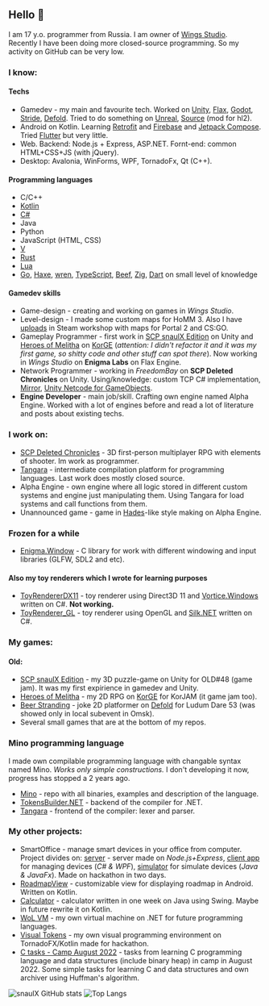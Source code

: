 ## Hello 👋

I am 17 y.o. programmer from Russia. I am owner of [Wings Studio](https://github.com/wings-studio).  
Recently I have been doing more closed-source programming. So my activity on GitHub can be very low.

### I know:
#### Techs
* Gamedev - my main and favourite tech. Worked on [Unity](https://unity.com), [Flax](https://flaxengine.com/), [Godot](https://godotengine.org/), [Stride](https://www.stride3d.net/), [Defold](https://github.com/defold/defold). Tried to do something on [Unreal](https://www.unrealengine.com/), [Source](https://developer.valvesoftware.com/wiki/Source) (mod for hl2). 
* Android on Kotlin. Learning [Retrofit](https://square.github.io/retrofit/) and [Firebase](https://firebase.google.com/) and [Jetpack Compose](https://developer.android.com/jetpack/compose). Tried [Flutter](https://flutter.dev/) but very little.
* Web. Backend: Node.js + Express, ASP.NET. Fornt-end: common HTML+CSS+JS (with jQuery).
* Desktop: Avalonia, WinForms, WPF, TornadoFx, Qt (C++).

#### Programming languages
* C/C++
* [Kotlin](https://github.com/JetBrains/kotlin)
* [C#](https://github.com/dotnet/csharplang)
* Java
* Python
* JavaScript (HTML, CSS)
* [V](https://github.com/vlang/v)
* [Rust](https://github.com/rust-lang/rust)
* [Lua](https://github.com/lua/lua)
* [Go](https://github.com/golang/go), [Haxe](https://github.com/HaxeFoundation/haxe), [wren](https://github.com/wren-lang/wren), [TypeScript](https://github.com/microsoft/TypeScript), [Beef](https://github.com/beefytech/Beef), [Zig](https://github.com/ziglang/zig), [Dart](https://github.com/dart-lang/sdk) on small level of knowledge

#### Gamedev skills
* Game-design - creating and working on games in *Wings Studio*.
* Level-design - I made some custom maps for HoMM 3. Also I have [uploads](https://steamcommunity.com/id/snaulX/myworkshopfiles/) in Steam workshop with maps for Portal 2 and CS:GO.
* Gameplay Programmer - first work in [SCP snaulX Edition](https://github.com/snaulX/scp-snaulx-edition) on Unity and [Heroes of Melitha](https://github.com/snaulX/Heroes-of-Melitha) on [KorGE](https://github.com/korlibs/korge) (*attention: I didn't refactor it and it was my first game, so shitty code and other stuff can spot there*). Now working in *Wings Studio* on **Enigma Labs** on Flax Engine.
* Network Programmer - working in *FreedomBay* on **SCP Deleted Chronicles** on Unity. Using/knowledge: custom TCP C# implementation, [Mirror](https://github.com/MirrorNetworking/Mirror), [Unity Netcode for GameObjects](https://unity.com/products/netcode).
* **Engine Developer** - main job/skill. Crafting own engine named Alpha Engine. Worked with a lot of engines before and read a lot of literature and posts about existing techs.

### I work on:
* [SCP Deleted Chronicles](https://fbay.space/) - 3D first-person multiplayer RPG with elements of shooter. Im work as programmer.
* [Tangara](https://github.com/mino-lang/Tangara) - intermediate compilation platform for programming languages. Last work does mostly closed source.
* Alpha Engine - own engine where all logic stored in different custom systems and engine just manipulating them. Using Tangara for load systems and call functions from them.
* Unannounced game - game in [Hades](https://www.supergiantgames.com/games/hades)-like style making on Alpha Engine.

### Frozen for a while
* [Enigma.Window](https://github.com/wings-studio/Enigma.Window) - C library for work with different windowing and input libraries (GLFW, SDL2 and etc).

#### Also my toy renderers which I wrote for learning purposes
* [ToyRendererDX11](https://github.com/snaulX/ToyRendererDX11) - toy renderer using Direct3D 11 and [Vortice.Windows](https://github.com/amerkoleci/Vortice.Windows) written on C#. **Not working.**
* [ToyRenderer_GL](https://github.com/snaulX/ToyRenderer_GL) - toy renderer using OpenGL and [Silk.NET](https://github.com/dotnet/Silk.NET) written on C#.

### My games:  
#### Old:
* [SCP snaulX Edition](https://github.com/snaulX/scp-snaulx-edition) - my 3D puzzle-game on Unity for OLD#48 (game jam). It was my first expirience in gamedev and Unity.
* [Heroes of Melitha](https://github.com/snaulX/Heroes-of-Melitha) - my 2D RPG on [KorGE](https://github.com/korlibs/korge) for KorJAM (it game jam too).
* [Beer Stranding](https://github.com/snaulX/Beer_Stranding) - joke 2D platformer on [Defold](https://github.com/defold/defold) for Ludum Dare 53 (was showed only in local subevent in Omsk).
* Several small games that are at the bottom of my repos.  
 
### Mino programming language
I made own compilable programming language with changable syntax named Mino. *Works only simple constructions.* I don't developing it now, progress has stopped a 2 years ago.
* [Mino](https://github.com/snaulX/Mino) - repo with all binaries, examples and description of the language.
* [TokensBuilder.NET](https://github.com/snaulX/TokensBuilder.NET) - backend of the compiler for .NET.
* [Tangara](https://github.com/snaulX/Tangara) - frontend of the compiler: lexer and parser.
 
### My other projects:
* SmartOffice - manage smart devices in your office from computer. Project divides on: [server](https://github.com/snaulX/SmartOffice_server) - server made on *Node.js+Express*, [client app](https://github.com/snaulX/SmartOffice_app) for managing devices (*C# & WPF*), [simulator](https://github.com/snaulX/SmartOffice_test) for simulate devices (*Java & JavaFx*). Made on hackathon in two days.
* [RoadmapView](https://github.com/snaulX/RoadmapView) - customizable view for displaying roadmap in Android. Written on Kotlin.
* [Calculator](https://github.com/snaulX/Calculator) - calculator written in one week on Java using Swing. Maybe in future rewrite it on Kotlin.
* [WoL VM](https://github.com/snaulX/virtual-machine-dotnet) - my own virtual machine on .NET for future programming languages.
* [Visual Tokens](https://github.com/snaulX/visual-tokens) - my own visual programming environment on TornadoFX/Kotlin made for hackathon.
* [C tasks - Camp August 2022](https://github.com/snaulX/c_tasks_camp) - tasks from learning C programming language and data structures (include binary heap) in camp in August 2022. Some simple tasks for learning C and data structures and own archiver using Huffman's algorithm.

![snaulX GitHub stats](https://github-readme-stats.vercel.app/api/?username=snaulX&show_icons=true&title_color=fff&icon_color=79ff97&text_color=9f9f9f&bg_color=151515)
![Top Langs](https://github-readme-stats.vercel.app/api/top-langs/?username=snaulX&show_icons=true&title_color=fff&icon_color=79ff97&text_color=9f9f9f&bg_color=151515)
